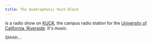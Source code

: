 ```yaml
---
title: The Quadraphonic Rock Block
---
```


is a radio show on [KUCR](https://kucr.org/), the campus radio station for the [University of California, Riverside](https://www.ucr.edu/). It's music.

<div class="spinner-border text-success" role="status">
  <span class="visually-hidden">Shhhh...</span>
</div>

